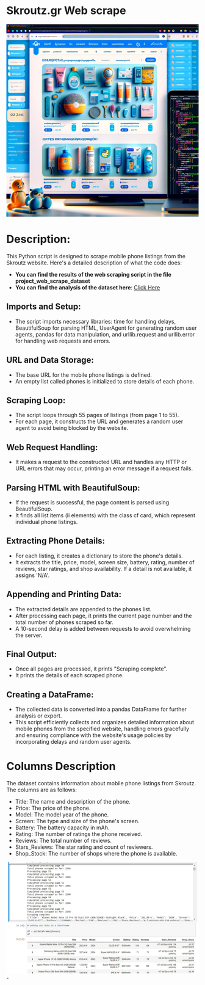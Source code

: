 # Skroutz.gr Web scrape
<img src="Project_webscrape_dataset/web_scrape.jpg" alt="Web Scrape Image" width="600">

# Description:

 This Python script is designed to scrape mobile phone listings from the Skroutz website. Here's a detailed description of what the code does:
 - **You can find the results of the web scraping script in the file project_web_scrape_dataset**
 - **You can find the analysis of the dataset here**: [Click Here](https://github.com/chrispassas98/skourtz.gr_analysis)
## Imports and Setup:

- The script imports necessary libraries: time for handling delays, BeautifulSoup for parsing HTML, UserAgent for generating random user agents, pandas for data manipulation, and urllib.request and urllib.error for handling web requests and errors.

## URL and Data Storage:

- The base URL for the mobile phone listings is defined.
- An empty list called phones is initialized to store details of each phone.

## Scraping Loop:

- The script loops through 55 pages of listings (from page 1 to 55).
- For each page, it constructs the URL and generates a random user agent to avoid being blocked by the website.

## Web Request Handling:

- It makes a request to the constructed URL and handles any HTTP or URL errors that may occur, printing an error message if a request fails.

## Parsing HTML with BeautifulSoup:

- If the request is successful, the page content is parsed using BeautifulSoup.
- It finds all list items (li elements) with the class cf card, which represent individual phone listings.

## Extracting Phone Details:

- For each listing, it creates a dictionary to store the phone's details.
- It extracts the title, price, model, screen size, battery, rating, number of reviews, star ratings, and shop availability. If a detail is not available, it assigns 'N/A'.

## Appending and Printing Data:

- The extracted details are appended to the phones list.
- After processing each page, it prints the current page number and the total number of phones scraped so far.
- A 10-second delay is added between requests to avoid overwhelming the server.
## Final Output:
- Once all pages are processed, it prints "Scraping complete".
- It prints the details of each scraped phone.

## Creating a DataFrame:

- The collected data is converted into a pandas DataFrame for further analysis or export.
- This script efficiently collects and organizes detailed information about mobile phones from the specified website, handling errors gracefully and ensuring compliance with the website's usage policies by incorporating delays and random user agents.


# Columns Description

The dataset contains information about mobile phone listings from Skroutz. The columns are as follows:

- Title: The name and description of the phone.
- Price: The price of the phone.
- Model: The model year of the phone.
- Screen: The type and size of the phone's screen.
- Battery: The battery capacity in mAh.
- Rating: The number of ratings the phone received.
- Reviews: The total number of reviews.
- Stars_Reviews: The star rating and count of reviewers.
- Shop_Stock: The number of shops where the phone is available.

<img src="Project_webscrape_dataset/scrap_results.jpg" alt="Web Scrape Image" width="600">
-
